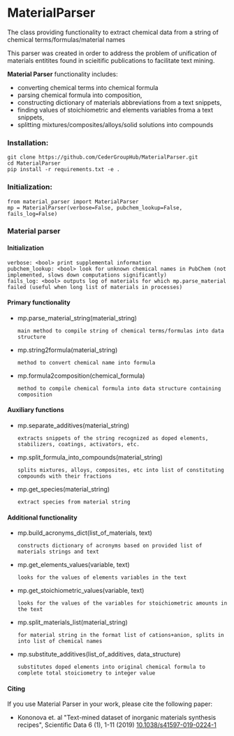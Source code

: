 # MaterialParser

The class providing functionality to extract chemical data from a string of chemical terms/formulas/material names

This parser was created in order to address the problem of unification of materials entitites found in scieitific publications to facilitate text mining.

**Material Parser** functionality includes:

 * converting chemical terms into chemical formula
 * parsing chemical formula into composition,
 * constructing dictionary of materials abbreviations from a text snippets,
 * finding values of stoichiometric and elements variables froma a text snippets,
 * splitting mixtures/composites/alloys/solid solutions into compounds
 
### Installation:
```
git clone https://github.com/CederGroupHub/MaterialParser.git
cd MaterialParser
pip install -r requirements.txt -e .
```

### Initialization:
```
from material_parser import MaterialParser
mp = MaterialParser(verbose=False, pubchem_lookup=False, fails_log=False)
```

### Material parser

#### Initialization

 ```
 verbose: <bool> print supplemental information
 pubchem_lookup: <bool> look for unknown chemical names in PubChem (not implemented, slows down computations significantly)
 fails_log: <bool> outputs log of materials for which mp.parse_material failed (useful when long list of materials in processes)
 ```

#### Primary functionality

 * mp.parse_material_string(material_string)
     ```
     main method to compile string of chemical terms/formulas into data structure
     ```

 * mp.string2formula(material_string)
    ```
    method to convert chemical name into formula
    ```

 * mp.formula2composition(chemical_formula)
     ```
     method to compile chemical formula into data structure containing composition
     ```

#### Auxiliary functions

 * mp.separate_additives(material_string)
    ```
    extracts snippets of the string recognized as doped elements, stabilizers, coatings, activators, etc.
    ```

 * mp.split_formula_into_compounds(material_string)
    ```
    splits mixtures, alloys, composites, etc into list of constituting compounds with their fractions
    ```
 * mp.get_species(material_string)
    ```
    extract species from material string
    ```

#### Additional functionality

 * mp.build_acronyms_dict(list_of_materials, text)
    ```
    constructs dictionary of acronyms based on provided list of materials strings and text
    ```

 * mp.get_elements_values(variable, text)
    ```
    looks for the values of elements variables in the text
    ```

 * mp.get_stoichiometric_values(variable, text)
    ```
    looks for the values of the variables for stoichiometric amounts in the text
    ```

 * mp.split_materials_list(material_string)
    ```
    for material string in the format list of cations+anion, splits in into list of chemical names
    ```

 * mp.substitute_additives(list_of_additives, data_structure)
    ```
    substitutes doped elements into original chemical formula to complete total stoiciometry to integer value
    ```

#### Citing

If you use Material Parser in your work, please cite the following paper:

 * Kononova et. al "Text-mined dataset of inorganic materials synthesis recipes", Scientific Data 6 (1), 1-11 (2019) [10.1038/s41597-019-0224-1](https://www.nature.com/articles/s41597-019-0224-1)